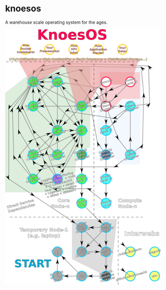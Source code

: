 knoesos
=======

A warehouse scale operating system for the ages.

![Service Dependencies](assets/png/knoesos-service-dependencies.png "Service Dependencies")
